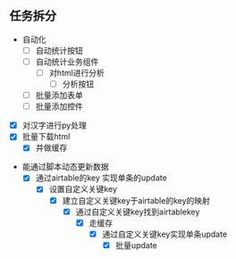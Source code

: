 ## 任务拆分
- 自动化
    - [ ] 自动统计按钮
    - [ ] 自动统计业务组件
        - [ ] 对html进行分析
            - [ ] 分析按钮
    - [ ] 批量添加表单
    - [ ] 批量添加控件
- [x] 对汉字进行py处理
- [x] 批量下载html
    - [x] 并做缓存
- 能通过脚本动态更新数据
    - [x] 通过airtable的key 实现单条的update
        - [x] 设置自定义关键key
            - [x] 建立自定义关键key于airtable的key的映射
                - [x] 通过自定义关键key找到airtablekey 
                    - [x] 走缓存
                        - [x] 通过自定义关键key实现单条update
                            - [x] 批量update